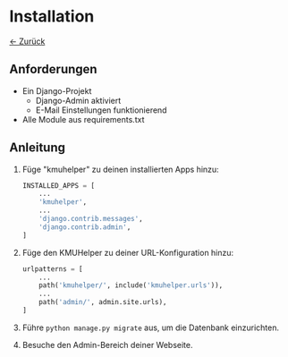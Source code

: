 # Installation

[&lt;- Zurück](index.md)

## Anforderungen

-   Ein Django-Projekt
    -   Django-Admin aktiviert
    -   E-Mail Einstellungen funktionierend
-   Alle Module aus requirements.txt

## Anleitung

1.  Füge "kmuhelper" zu deinen installierten Apps hinzu:

    ```python
    INSTALLED_APPS = [
        ...
        'kmuhelper',
        ...
        'django.contrib.messages',
        'django.contrib.admin',
    ]
    ```

2.  Füge den KMUHelper zu deiner URL-Konfiguration hinzu:

    ```python
    urlpatterns = [
        ...
        path('kmuhelper/', include('kmuhelper.urls')),
        ...
        path('admin/', admin.site.urls),
    ]
    ```

3.  Führe `python manage.py migrate` aus, um die Datenbank einzurichten.

4.  Besuche den Admin-Bereich deiner Webseite.
